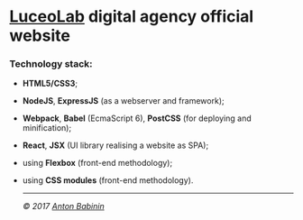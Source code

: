 # [LuceoLab](http://luceolab.com) digital agency official website

### Technology stack:

- **HTML5/CSS3**;

- **NodeJS**, **ExpressJS** (as a webserver and framework);

- **Webpack**, **Babel** (EcmaScript 6), **PostCSS** (for deploying and minification);

- **React**, **JSX** (UI library realising a website as SPA);

- using **Flexbox** (front-end methodology);

- using **CSS modules** (front-end methodology).​

  ------

  *© 2017 [Anton Babinin](mailto:wkyborgw@gmail.com)*